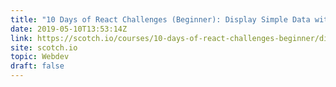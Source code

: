 ```yaml
---
title: "10 Days of React Challenges (Beginner): Display Simple Data with JSX"
date: 2019-05-10T13:53:14Z
link: https://scotch.io/courses/10-days-of-react-challenges-beginner/display-simple-data-with-jsx?utm_medium=RSS&utm_source=hune
site: scotch.io
topic: Webdev
draft: false
---
```

